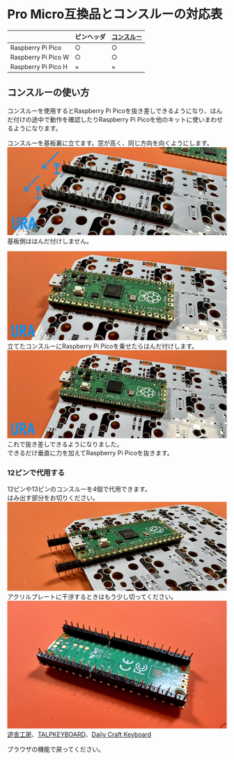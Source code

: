 # Pro Micro互換品とコンスルーの対応表


||ピンヘッダ|[コンスルー](https://talpkeyboard.net/items/6326b97df308654990631828)|
|-|-|-|
|Raspberry Pi Pico|○|○|
|Raspberry Pi Pico W|○|○|
|Raspberry Pi Pico H|×|×|


## コンスルーの使い方

コンスルーを使用するとRaspberry Pi Picoを抜き差しできるようになり、はんだ付けの途中で動作を確認したりRaspberry Pi Picoを他のキットに使いまわせるようになります。  
  
コンスルーを基板裏に立てます。窓が高く、同じ方向を向くようにします。  
![](img/IMG_4383.jpg)   
基板側ははんだ付けしません。  
  
![](img/IMG_4385.jpg)   
立てたコンスルーにRaspberry Pi Picoを乗せたらはんだ付けします。    
![](img/IMG_4386.jpg)   
これで抜き差しできるようになりました。  
できるだけ垂直に力を加えてRaspberry Pi Picoを抜きます。  
  
### 12ピンで代用する
12ピンや13ピンのコンスルーを4個で代用できます。    
はみ出す部分をお切りください。   
![](img/IMG_5639.jpg)  
アクリルプレートに干渉するときはもう少し切ってください。  
![](img/IMG_4937.jpg)  
[遊舎工房](https://shop.yushakobo.jp/products/31)、[TALPKEYBOARD](https://talpkeyboard.net/items/5e056626d790db16e2889233)、[Daily Craft Keyboard](https://shop.dailycraft.jp/products/conthrough)  
  
ブラウザの機能で戻ってください。  
